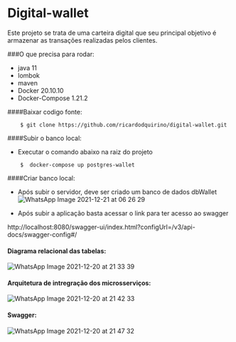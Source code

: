 # Digital-wallet

Este projeto se trata de uma carteira digital que seu principal objetivo
é armazenar as transações realizadas pelos clientes.

###O que precisa para rodar:
* java 11
* lombok
* maven
* Docker 20.10.10
* Docker-Compose 1.21.2

####Baixar codigo fonte:
```
    $ git clone https://github.com/ricardodquirino/digital-wallet.git
```
####Subir o banco local:
* Executar o comando abaixo na raiz do projeto
```
    $  docker-compose up postgres-wallet
```
####Criar banco local:
* Após subir o servidor, deve ser criado um banco de dados dbWallet  
![WhatsApp Image 2021-12-21 at 06 26 29](https://user-images.githubusercontent.com/90811094/146905878-38a9f02b-213a-4eb7-b506-0b221e6d54de.jpeg)

* Após subir a aplicação basta acessar o link para ter acesso ao swagger  

http://localhost:8080/swagger-ui/index.html?configUrl=/v3/api-docs/swagger-config#/

#### Diagrama relacional das tabelas:

![WhatsApp Image 2021-12-20 at 21 33 39](https://user-images.githubusercontent.com/90811094/146858829-ec912f4e-f4a8-435a-b98d-b5db4dcbee0f.jpeg)


#### Arquitetura de intregração dos microsserviços:
![WhatsApp Image 2021-12-20 at 21 42 33](https://user-images.githubusercontent.com/90811094/146858855-440d18f1-5a9a-47c4-bf38-4c1ffa86541d.jpeg)


#### Swagger:
![WhatsApp Image 2021-12-20 at 21 47 32](https://user-images.githubusercontent.com/90811094/146858862-a37e1d21-a0b0-490c-9db2-35a4d008d00e.jpeg)

